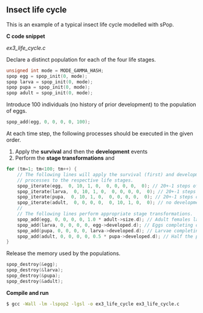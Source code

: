 ## Insect life cycle

This is an example of a typical insect life cycle modelled with sPop.

**C code snippet**

*ex3_life_cycle.c*

Declare a distinct population for each of the four life stages.
```c
unsigned int mode = MODE_GAMMA_HASH;
spop egg = spop_init(0, mode);
spop larva = spop_init(0, mode);
spop pupa = spop_init(0, mode);
spop adult = spop_init(0, mode);
```
Introduce 100 individuals (no history of prior development) to the population of eggs.
```c
spop_add(egg, 0, 0, 0, 0, 100);
```
At each time step, the following processes should be executed in the given order.
1. Apply the **survival** and then the **development** events
2. Perform the **stage transformations** and 
```c
for (tm=1; tm<100; tm++) {
    // The following lines will apply the survival (first) and development (next) 
    // processes to the respective life stages.
    spop_iterate(egg,  0, 10, 1, 0,  0, 0, 0, 0,  0); // 20+-1 steps of development, no death
    spop_iterate(larva,  0, 10, 1, 0,  0, 0, 0, 0,  0); // 20+-1 steps of development, no death
    spop_iterate(pupa,  0, 10, 1, 0,  0, 0, 0, 0,  0); // 20+-1 steps of development, no death
    spop_iterate(adult,  0, 0, 0, 0,  0, 10, 1, 0,  0); // no development, 10+-1 steps of lifetime
    //
    // The following lines perform appropriate stage transformations.
    spop_add(egg, 0, 0, 0, 0, 1.0 * adult->size.d); // Adult females lay 1 egg per day
    spop_add(larva, 0, 0, 0, 0, egg->developed.d); // Eggs completing development will hatch into larvae
    spop_add(pupa, 0, 0, 0, 0, larva->developed.d); // Larvae completing development will hatch into pupae
    spop_add(adult, 0, 0, 0, 0, 0.5 * pupa->developed.d); // Half the pupae will become adult females
}
```
Release the memory used by the populations.
```c
spop_destroy(&egg);
spop_destroy(&larva);
spop_destroy(&pupa);
spop_destroy(&adult);
```

**Compile and run**

```bash
$ gcc -Wall -lm -lspop2 -lgsl -o ex3_life_cycle ex3_life_cycle.c
```
